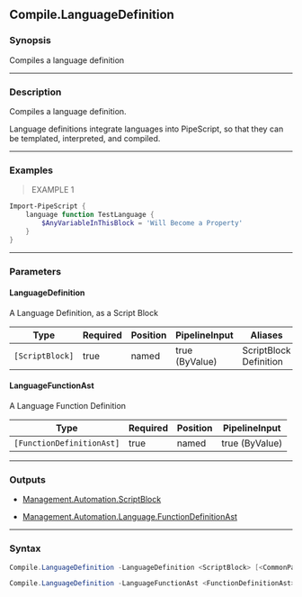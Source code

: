 Compile.LanguageDefinition
--------------------------




### Synopsis
Compiles a language definition



---


### Description

Compiles a language definition.

Language definitions integrate languages into PipeScript, so that they can be templated, interpreted, and compiled.



---


### Examples
> EXAMPLE 1

```PowerShell
Import-PipeScript {         
    language function TestLanguage {
        $AnyVariableInThisBlock = 'Will Become a Property'
    }
}
```


---


### Parameters
#### **LanguageDefinition**

A Language Definition, as a Script Block






|Type           |Required|Position|PipelineInput |Aliases                   |
|---------------|--------|--------|--------------|--------------------------|
|`[ScriptBlock]`|true    |named   |true (ByValue)|ScriptBlock<br/>Definition|



#### **LanguageFunctionAst**

A Language Function Definition






|Type                     |Required|Position|PipelineInput |
|-------------------------|--------|--------|--------------|
|`[FunctionDefinitionAst]`|true    |named   |true (ByValue)|





---


### Outputs
* [Management.Automation.ScriptBlock](https://learn.microsoft.com/en-us/dotnet/api/System.Management.Automation.ScriptBlock)


* [Management.Automation.Language.FunctionDefinitionAst](https://learn.microsoft.com/en-us/dotnet/api/System.Management.Automation.Language.FunctionDefinitionAst)






---


### Syntax
```PowerShell
Compile.LanguageDefinition -LanguageDefinition <ScriptBlock> [<CommonParameters>]
```
```PowerShell
Compile.LanguageDefinition -LanguageFunctionAst <FunctionDefinitionAst> [<CommonParameters>]
```
